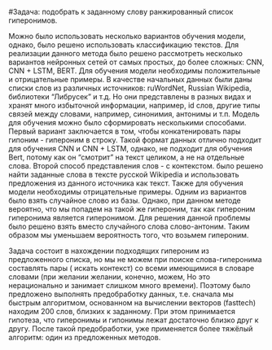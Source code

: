 #Задача: подобрать к заданному слову ранжированный список гиперонимов.

Можно было использовать несколько вариантов обучения модели, однако, было решено использовать классификацию текстов. Для реализации данного метода было решено рассмотреть несколько вариантов нейронных сетей от самых простых, до более сложных: CNN, CNN + LSTM, BERT.
Для обучения модели необходимы положительные и отрицательные примеры. В качестве начальных данных были даны списки слов из различных источников: ruWordNet, Russian Wikipedia, библиотеки “Либрусек” и т.д. Но они представлены в разных видах и хранят много избыточной информации, например, id слов, другие типы связей между словами, например, синонимия, антонимы и т.п. 
Модель для обучения можно было сформировать несколькими способами. Первый вариант заключается в том, чтобы конкатенировать пары гипоним - гипероним в строку. Такой формат данных отлично подходит для обучения CNN и CNN + LSTM, однако, не подходит для обучения Bert, потому как он “смотрит” на текст целиком, а не на отдельные слова. Второй способ представления слов - с контекстом. было решено найти заданные слова в тексте русской Wikipedia и использовать предложения из данного источника как текст.
Также для обучения модели необходимы отрицательные примеры. Одним из вариантов было взять случайное слово из базы. Однако, при  данном методе вероятно, что мы попадем на такой же гипероним, так как гипероним гиперонима является гиперонимом. Для решения данной проблемы было решено взять вместо случайного слова слово-антоним. Таким образом мы уменьшаем вероятность того, что возьмем гипероним.

Задача состоит в нахождении подходящих гипероним из предложенного списка, но мы не можем при поиске слова-гиперонима составлять пары ( искать контекст) со всеми имеющимися в словаре словами (при желании желании, конечно, можем, Но это нерационально и занимает слишком много времени). Поэтому было предложено выполнять предобработку данных, т.е. сначала мы быстрым алгоритмом, основанном на вычислении векторов (fasttech) находим 200 слов, близких к заданному. При этом принимается гипотеза, что гиперонимы и гипонимы лежат достаточно близко друг к другу. После такой предобработки, уже применяется более тяжёлый алгоритм: один из предложенных методов.
